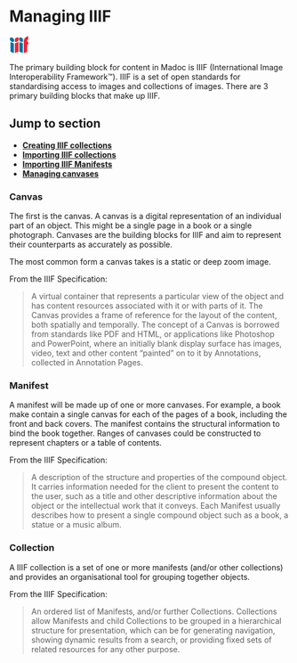 # Managing IIIF

![](<../../.gitbook/assets/image (7).png>)

The primary building block for content in Madoc is IIIF (International Image Interoperability Framework™). IIIF is a set of open standards for standardising access to images and collections of images. There are 3 primary building blocks that make up IIIF.

## Jump to section

* [**Creating IIIF collections**](collections.md#creating-a-new-collection)
* [**Importing IIIF collections**](collections.md#importing-an-existing-collection)
* [**Importing IIIF Manifests**](manifests.md#importing-an-existing-manifest)
* [**Managing canvases**](canvases.md)

### Canvas

The first is the canvas. A canvas is a digital representation of an individual part of an object. This might be a single page in a book or a single photograph. Canvases are the building blocks for IIIF and aim to represent their counterparts as accurately as possible.

The most common form a canvas takes is a static or deep zoom image.

From the IIIF Specification:

> A virtual container that represents a particular view of the object and has content resources associated with it or with parts of it. The Canvas provides a frame of reference for the layout of the content, both spatially and temporally. The concept of a Canvas is borrowed from standards like PDF and HTML, or applications like Photoshop and PowerPoint, where an initially blank display surface has images, video, text and other content “painted” on to it by Annotations, collected in Annotation Pages.

### Manifest

A manifest will be made up of one or more canvases. For example, a book make contain a single canvas for each of the pages of a book, including the front and back covers. The manifest contains the structural information to bind the book together. Ranges of canvases could be constructed to represent chapters or a table of contents.

From the IIIF Specification:

> A description of the structure and properties of the compound object. It carries information needed for the client to present the content to the user, such as a title and other descriptive information about the object or the intellectual work that it conveys. Each Manifest usually describes how to present a single compound object such as a book, a statue or a music album.

### Collection

A IIIF collection is a set of one or more manifests (and/or other collections) and provides an organisational tool for grouping together objects.

From the IIIF Specification:

> An ordered list of Manifests, and/or further Collections. Collections allow Manifests and child Collections to be grouped in a hierarchical structure for presentation, which can be for generating navigation, showing dynamic results from a search, or providing fixed sets of related resources for any other purpose.
